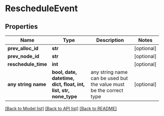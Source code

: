 # RescheduleEvent


## Properties
Name | Type | Description | Notes
------------ | ------------- | ------------- | -------------
**prev_alloc_id** | **str** |  | [optional] 
**prev_node_id** | **str** |  | [optional] 
**reschedule_time** | **int** |  | [optional] 
**any string name** | **bool, date, datetime, dict, float, int, list, str, none_type** | any string name can be used but the value must be the correct type | [optional]

[[Back to Model list]](../README.md#documentation-for-models) [[Back to API list]](../README.md#documentation-for-api-endpoints) [[Back to README]](../README.md)


